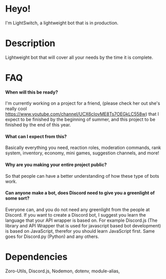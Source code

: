 # Heyo!
I'm LightSwitch, a lightweight bot that is in production.
# Description
Lightweight bot that will cover all your needs by the time it is complete.
# FAQ
#### When will this be ready? 
I'm currently working on a project for a friend, (please check her out she's really cool https://www.youtube.com/channel/UCX6cIovME8Ts7OEGkLC558w) 
that I expect to be finished by the beginning of summer, and this project to be finished by the end of this year.
#### What can I expect from this?
Basically everything you need, reaction roles, moderation commands, rank system, inventory, economy, mini games, suggestion channels, and more!
#### Why are you making your entire project public?
So that people can have a better understanding of how these type of bots work.
#### Can anyone make a bot, does Discord need to give you a greenlight of some sort?
Everyone can, and you do not need any greenlight from the people at Discord.
If you want to create a Discord bot, I suggest you learn the language that your API wrapper is based on. For example Discord.js (The library and API Wrapper that is used for javascript based bot development) is based on JavaScript, therefor you should learn JavaScript first.
Same goes for Discord.py (Python) and any others. 
# Dependencies 
Zoro-Utils,
Discord.js,
Nodemon,
dotenv,
module-alias,